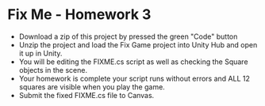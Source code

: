 # Fix Me - Homework 3
- Download a zip of this project by pressed the green "Code" button
- Unzip the project and load the Fix Game project into Unity Hub and open it up in Unity. 
- You will be editing the FIXME.cs script as well as checking the Square objects in the scene. 
- Your homework is complete your script runs without errors and ALL 12 squares are visible when you play the game.
- Submit the fixed FIXME.cs file to Canvas.
